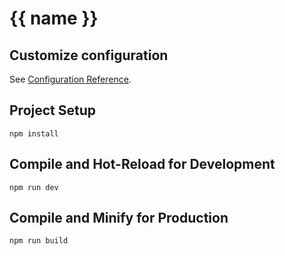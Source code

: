 # {{ name }}

## Customize configuration
See [Configuration Reference](https://pipflow.mengqing.org/).


## Project Setup
```
npm install
```

## Compile and Hot-Reload for Development
```
npm run dev
```

## Compile and Minify for Production
```
npm run build
```
